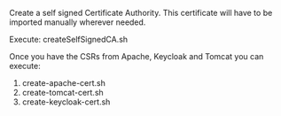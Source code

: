 Create a self signed Certificate Authority.  This certificate will have to be imported manually wherever needed.

Execute: createSelfSignedCA.sh

Once you have the CSRs from Apache, Keycloak and Tomcat you can execute:

1. create-apache-cert.sh 
2. create-tomcat-cert.sh
3. create-keycloak-cert.sh
